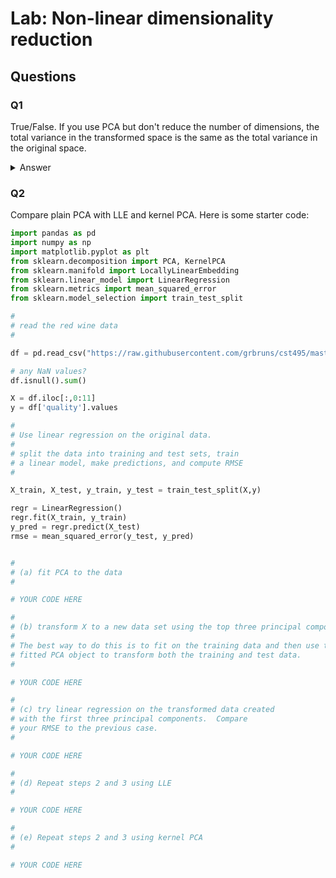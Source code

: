# Lab: Non-linear dimensionality reduction



## Questions

### Q1

True/False.  If you use PCA but don't reduce the number of dimensions, the total variance in the transformed space is the same as the total variance in the original space.

<details><summary>Answer</summary>

True.  
We saw that the benefit of PCA is that it tries to capture as much variance as possible along the first dimension in the new space.  But if you use all dimensions in the new space, all points will be captured just as precisely as in the original space.

</details>


### Q2

Compare plain PCA with LLE and kernel PCA.  Here is some starter code:

```python
import pandas as pd
import numpy as np
import matplotlib.pyplot as plt
from sklearn.decomposition import PCA, KernelPCA
from sklearn.manifold import LocallyLinearEmbedding
from sklearn.linear_model import LinearRegression
from sklearn.metrics import mean_squared_error
from sklearn.model_selection import train_test_split

#
# read the red wine data
#

df = pd.read_csv("https://raw.githubusercontent.com/grbruns/cst495/master/winequality-red.csv", sep=";")

# any NaN values?
df.isnull().sum()

X = df.iloc[:,0:11]
y = df['quality'].values

#
# Use linear regression on the original data.
# 
# split the data into training and test sets, train
# a linear model, make predictions, and compute RMSE
#

X_train, X_test, y_train, y_test = train_test_split(X,y)

regr = LinearRegression()
regr.fit(X_train, y_train)
y_pred = regr.predict(X_test)
rmse = mean_squared_error(y_test, y_pred)


#
# (a) fit PCA to the data
#

# YOUR CODE HERE

#
# (b) transform X to a new data set using the top three principal components
#
# The best way to do this is to fit on the training data and then use the
# fitted PCA object to transform both the training and test data.
#

# YOUR CODE HERE

#
# (c) try linear regression on the transformed data created
# with the first three principal components.  Compare
# your RMSE to the previous case.
# 

# YOUR CODE HERE

#
# (d) Repeat steps 2 and 3 using LLE
# 

# YOUR CODE HERE

#
# (e) Repeat steps 2 and 3 using kernel PCA
# 

# YOUR CODE HERE

```

